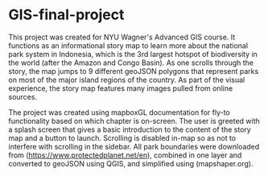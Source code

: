 # GIS-final-project

This project was created for NYU Wagner's Advanced GIS course. It functions as an informational story map to learn more about the national park system in Indonesia, which is the 3rd largest hotspot of biodiversity in the world (after the Amazon and Congo Basin). As one scrolls through the story, the map jumps to 9 different geoJSON polygons that represent parks on most of the major island regions of the country. As part of the visual experience, the story map features many images  pulled from online sources.

The project was created using mapboxGL documentation for fly-to functionality based on which chapter is on-screen. The user is greeted with a splash screen that gives a basic introduction to the content of the story map and a button to launch. Scrolling is disabled in-map so as not to interfere with scrolling in the sidebar. All park boundaries were downloaded from (https://www.protectedplanet.net/en), combined in one layer and converted to geoJSON using QGIS, and simplified using (mapshaper.org).

